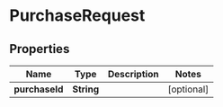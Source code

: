 

# PurchaseRequest


## Properties

| Name | Type | Description | Notes |
|------------ | ------------- | ------------- | -------------|
|**purchaseId** | **String** |  |  [optional] |



